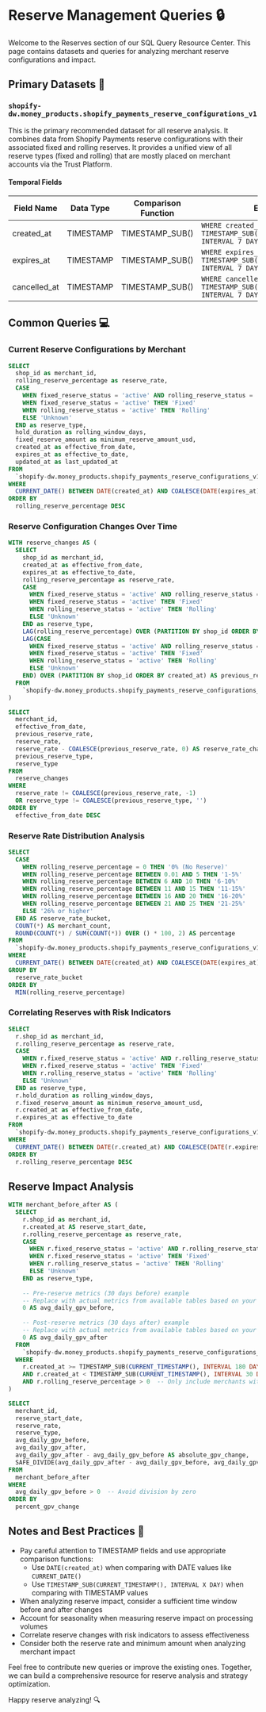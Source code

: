 # Reserve Management Queries 🔒

Welcome to the Reserves section of our SQL Query Resource Center. This page contains datasets and queries for analyzing merchant reserve configurations and impact.

## Primary Datasets 📁

### `shopify-dw.money_products.shopify_payments_reserve_configurations_v1`

This is the primary recommended dataset for all reserve analysis. It combines data from Shopify Payments reserve configurations with their associated fixed and rolling reserves. It provides a unified view of all reserve types (fixed and rolling) that are mostly placed on merchant accounts via the Trust Platform.

#### Temporal Fields

| Field Name | Data Type | Comparison Function | Example |
|------------|-----------|---------------------|---------|
| created_at | TIMESTAMP | TIMESTAMP_SUB() | `WHERE created_at >= TIMESTAMP_SUB(CURRENT_TIMESTAMP(), INTERVAL 7 DAY)` |
| expires_at | TIMESTAMP | TIMESTAMP_SUB() | `WHERE expires_at >= TIMESTAMP_SUB(CURRENT_TIMESTAMP(), INTERVAL 7 DAY)` |
| cancelled_at | TIMESTAMP | TIMESTAMP_SUB() | `WHERE cancelled_at >= TIMESTAMP_SUB(CURRENT_TIMESTAMP(), INTERVAL 7 DAY)` |

## Common Queries 💻

### Current Reserve Configurations by Merchant

```sql
SELECT
  shop_id as merchant_id,
  rolling_reserve_percentage as reserve_rate,
  CASE
    WHEN fixed_reserve_status = 'active' AND rolling_reserve_status = 'active' THEN 'Both'
    WHEN fixed_reserve_status = 'active' THEN 'Fixed'
    WHEN rolling_reserve_status = 'active' THEN 'Rolling'
    ELSE 'Unknown'
  END as reserve_type,
  hold_duration as rolling_window_days,
  fixed_reserve_amount as minimum_reserve_amount_usd,
  created_at as effective_from_date,
  expires_at as effective_to_date,
  updated_at as last_updated_at
FROM
  `shopify-dw.money_products.shopify_payments_reserve_configurations_v1`
WHERE
  CURRENT_DATE() BETWEEN DATE(created_at) AND COALESCE(DATE(expires_at), DATE('9999-12-31'))
ORDER BY
  rolling_reserve_percentage DESC
```

### Reserve Configuration Changes Over Time

```sql
WITH reserve_changes AS (
  SELECT
    shop_id as merchant_id,
    created_at as effective_from_date,
    expires_at as effective_to_date,
    rolling_reserve_percentage as reserve_rate,
    CASE
      WHEN fixed_reserve_status = 'active' AND rolling_reserve_status = 'active' THEN 'Both'
      WHEN fixed_reserve_status = 'active' THEN 'Fixed'
      WHEN rolling_reserve_status = 'active' THEN 'Rolling'
      ELSE 'Unknown'
    END as reserve_type,
    LAG(rolling_reserve_percentage) OVER (PARTITION BY shop_id ORDER BY created_at) AS previous_reserve_rate,
    LAG(CASE
      WHEN fixed_reserve_status = 'active' AND rolling_reserve_status = 'active' THEN 'Both'
      WHEN fixed_reserve_status = 'active' THEN 'Fixed'
      WHEN rolling_reserve_status = 'active' THEN 'Rolling'
      ELSE 'Unknown'
    END) OVER (PARTITION BY shop_id ORDER BY created_at) AS previous_reserve_type
  FROM
    `shopify-dw.money_products.shopify_payments_reserve_configurations_v1`
)

SELECT
  merchant_id,
  effective_from_date,
  previous_reserve_rate,
  reserve_rate,
  reserve_rate - COALESCE(previous_reserve_rate, 0) AS reserve_rate_change,
  previous_reserve_type,
  reserve_type
FROM
  reserve_changes
WHERE
  reserve_rate != COALESCE(previous_reserve_rate, -1)
  OR reserve_type != COALESCE(previous_reserve_type, '')
ORDER BY
  effective_from_date DESC
```

### Reserve Rate Distribution Analysis

```sql
SELECT
  CASE
    WHEN rolling_reserve_percentage = 0 THEN '0% (No Reserve)'
    WHEN rolling_reserve_percentage BETWEEN 0.01 AND 5 THEN '1-5%'
    WHEN rolling_reserve_percentage BETWEEN 6 AND 10 THEN '6-10%'
    WHEN rolling_reserve_percentage BETWEEN 11 AND 15 THEN '11-15%'
    WHEN rolling_reserve_percentage BETWEEN 16 AND 20 THEN '16-20%'
    WHEN rolling_reserve_percentage BETWEEN 21 AND 25 THEN '21-25%'
    ELSE '26% or higher'
  END AS reserve_rate_bucket,
  COUNT(*) AS merchant_count,
  ROUND(COUNT(*) / SUM(COUNT(*)) OVER () * 100, 2) AS percentage
FROM
  `shopify-dw.money_products.shopify_payments_reserve_configurations_v1`
WHERE
  CURRENT_DATE() BETWEEN DATE(created_at) AND COALESCE(DATE(expires_at), DATE('9999-12-31'))
GROUP BY
  reserve_rate_bucket
ORDER BY
  MIN(rolling_reserve_percentage)
```

### Correlating Reserves with Risk Indicators

```sql
SELECT
  r.shop_id as merchant_id,
  r.rolling_reserve_percentage as reserve_rate,
  CASE
    WHEN r.fixed_reserve_status = 'active' AND r.rolling_reserve_status = 'active' THEN 'Both'
    WHEN r.fixed_reserve_status = 'active' THEN 'Fixed'
    WHEN r.rolling_reserve_status = 'active' THEN 'Rolling'
    ELSE 'Unknown'
  END as reserve_type,
  r.hold_duration as rolling_window_days,
  r.fixed_reserve_amount as minimum_reserve_amount_usd,
  r.created_at as effective_from_date,
  r.expires_at as effective_to_date
FROM
  `shopify-dw.money_products.shopify_payments_reserve_configurations_v1` r
WHERE
  CURRENT_DATE() BETWEEN DATE(r.created_at) AND COALESCE(DATE(r.expires_at), DATE('9999-12-31'))
ORDER BY
  r.rolling_reserve_percentage DESC
```

## Reserve Impact Analysis

```sql
WITH merchant_before_after AS (
  SELECT
    r.shop_id as merchant_id,
    r.created_at AS reserve_start_date,
    r.rolling_reserve_percentage as reserve_rate,
    CASE
      WHEN r.fixed_reserve_status = 'active' AND r.rolling_reserve_status = 'active' THEN 'Both'
      WHEN r.fixed_reserve_status = 'active' THEN 'Fixed'
      WHEN r.rolling_reserve_status = 'active' THEN 'Rolling'
      ELSE 'Unknown'
    END as reserve_type,
    
    -- Pre-reserve metrics (30 days before) example
    -- Replace with actual metrics from available tables based on your needs
    0 AS avg_daily_gpv_before,
    
    -- Post-reserve metrics (30 days after) example
    -- Replace with actual metrics from available tables based on your needs
    0 AS avg_daily_gpv_after
  FROM
    `shopify-dw.money_products.shopify_payments_reserve_configurations_v1` r
  WHERE
    r.created_at >= TIMESTAMP_SUB(CURRENT_TIMESTAMP(), INTERVAL 180 DAY)
    AND r.created_at < TIMESTAMP_SUB(CURRENT_TIMESTAMP(), INTERVAL 30 DAY)  -- Ensure we have 30 days of post-data
    AND r.rolling_reserve_percentage > 0  -- Only include merchants with actual reserves
)

SELECT
  merchant_id,
  reserve_start_date,
  reserve_rate,
  reserve_type,
  avg_daily_gpv_before,
  avg_daily_gpv_after,
  avg_daily_gpv_after - avg_daily_gpv_before AS absolute_gpv_change,
  SAFE_DIVIDE(avg_daily_gpv_after - avg_daily_gpv_before, avg_daily_gpv_before) AS percent_gpv_change
FROM
  merchant_before_after
WHERE
  avg_daily_gpv_before > 0  -- Avoid division by zero
ORDER BY
  percent_gpv_change
```

## Notes and Best Practices 📝

- Pay careful attention to TIMESTAMP fields and use appropriate comparison functions:
  - Use `DATE(created_at)` when comparing with DATE values like `CURRENT_DATE()`
  - Use `TIMESTAMP_SUB(CURRENT_TIMESTAMP(), INTERVAL X DAY)` when comparing with TIMESTAMP values
- When analyzing reserve impact, consider a sufficient time window before and after changes
- Account for seasonality when measuring reserve impact on processing volumes
- Correlate reserve changes with risk indicators to assess effectiveness
- Consider both the reserve rate and minimum amount when analyzing merchant impact

Feel free to contribute new queries or improve the existing ones. Together, we can build a comprehensive resource for reserve analysis and strategy optimization.

Happy reserve analyzing! 🔍 
